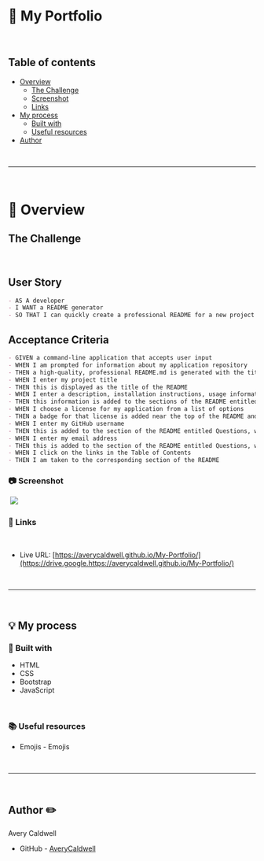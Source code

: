 # 💼 My Portfolio 

<br>

## Table of contents
- [Overview](#overview)
  - [The Challenge](#the-challenge)
  - [Screenshot](#screenshot)
  - [Links](#links)
- [My process](#my-process)
  - [Built with](#built-with)
  - [Useful resources](#useful-resources)
- [Author](#author)

<br>
<hr>
<br>

# 📁 Overview

## **The Challenge**

​
## User Story

```md
- AS A developer
- I WANT a README generator
- SO THAT I can quickly create a professional README for a new project
```

## Acceptance Criteria

```md
- GIVEN a command-line application that accepts user input
- WHEN I am prompted for information about my application repository
- THEN a high-quality, professional README.md is generated with the title of my project and sections entitled Description, Table of Contents, Installation, Usage, License, Contributing, Tests, and Questions
- WHEN I enter my project title
- THEN this is displayed as the title of the README
- WHEN I enter a description, installation instructions, usage information, contribution guidelines, and test instructions
- THEN this information is added to the sections of the README entitled Description, Installation, Usage, Contributing, and Tests
- WHEN I choose a license for my application from a list of options
- THEN a badge for that license is added near the top of the README and a notice is added to the section of the README entitled License that explains which license the application is covered under
- WHEN I enter my GitHub username
- THEN this is added to the section of the README entitled Questions, with a link to my GitHub profile
- WHEN I enter my email address
- THEN this is added to the section of the README entitled Questions, with instructions on how to reach me with additional questions
- WHEN I click on the links in the Table of Contents
- THEN I am taken to the corresponding section of the README
```

### 📷 Screenshot 
​
![](./readme-assets/solution.png)
​
​
### 📎 Links 
​
- Live URL: [https://averycaldwell.github.io/My-Portfolio/](https://drive.google.https://averycaldwell.github.io/My-Portfolio/)
<br>
<hr>
<br>


## 💡 My process 

### 🔨 Built with 

- HTML
- CSS
- Bootstrap
- JavaScript

<br>

### 📚 Useful resources

- Emojis - Emojis
​

<br>
<hr>
<br>

## Author ✏️
  Avery Caldwell
- GitHub - [AveryCaldwell](https://github.com/AveryCaldwell)

